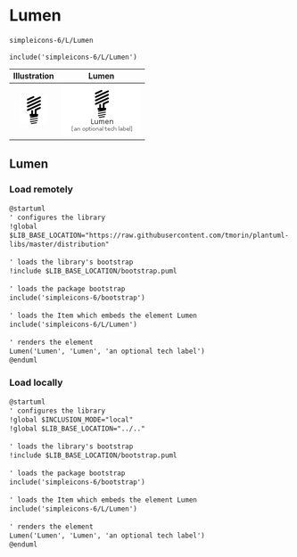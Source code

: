 # Lumen


```text
simpleicons-6/L/Lumen
```

```text
include('simpleicons-6/L/Lumen')
```



| Illustration | Lumen |
| :---: | :---: |
| ![illustration for Illustration](../../simpleicons-6/L/Lumen.png) | ![illustration for Lumen](../../simpleicons-6/L/Lumen.Local.png) |




## Lumen

### Load remotely
```plantuml
@startuml
' configures the library
!global $LIB_BASE_LOCATION="https://raw.githubusercontent.com/tmorin/plantuml-libs/master/distribution"

' loads the library's bootstrap
!include $LIB_BASE_LOCATION/bootstrap.puml

' loads the package bootstrap
include('simpleicons-6/bootstrap')

' loads the Item which embeds the element Lumen
include('simpleicons-6/L/Lumen')

' renders the element
Lumen('Lumen', 'Lumen', 'an optional tech label')
@enduml
```

### Load locally
```plantuml
@startuml
' configures the library
!global $INCLUSION_MODE="local"
!global $LIB_BASE_LOCATION="../.."

' loads the library's bootstrap
!include $LIB_BASE_LOCATION/bootstrap.puml

' loads the package bootstrap
include('simpleicons-6/bootstrap')

' loads the Item which embeds the element Lumen
include('simpleicons-6/L/Lumen')

' renders the element
Lumen('Lumen', 'Lumen', 'an optional tech label')
@enduml
```

